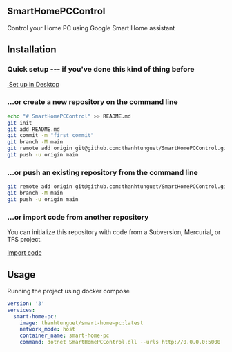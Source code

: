 SmartHomePCControl
------------------

Control your Home PC using Google Smart Home assistant

## Installation

### Quick setup --- if you've done this kind of thing before

[ Set up in Desktop](x-github-client://openRepo/https://github.com/thanhtunguet/SmartHomePCControl)

### ...or create a new repository on the command line

```sh
echo "# SmartHomePCControl" >> README.md
git init
git add README.md
git commit -m "first commit"
git branch -M main
git remote add origin git@github.com:thanhtunguet/SmartHomePCControl.git
git push -u origin main
```

### ...or push an existing repository from the command line

```sh
git remote add origin git@github.com:thanhtunguet/SmartHomePCControl.git
git branch -M main
git push -u origin main
```

### ...or import code from another repository

You can initialize this repository with code from a Subversion, Mercurial, or TFS project.

[Import code](https://github.com/thanhtunguet/SmartHomePCControl/import)

## Usage

Running the project using docker compose

```yml
version: '3'
services:
  smart-home-pc:
    image: thanhtunguet/smart-home-pc:latest
    network_mode: host
    container_name: smart-home-pc
    command: dotnet SmartHomePCControl.dll --urls http://0.0.0.0:5000
```
